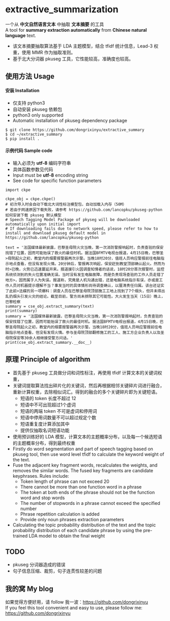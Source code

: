 # extractive_summarization

一个从 **中文自然语言文本**  中抽取 **文本摘要** 的工具  
A tool for **summary extraction automatically** from **Chinese natural language** text.

- 该文本摘要抽取算法基于 LDA 主题模型，结合 tfidf 统计信息，Lead-3 权重，使用 MMR 作为抽取准则。
- 基于北大分词器 pkuseg 工具，它性能较高，准确度也较高。  

## 使用方法 Usage

#### 安装 Installation
- 仅支持 python3  
- 自动安装 pkuseg 依赖包   
- python3 only supported  
- Automatic installation of pkuseg dependency package  


```
$ git clone https://github.com/dongrixinyu/extractive_summary
$ cd ~/extractive_summary
$ pip install .
```


#### 示例代码 Sample code 

- 输入必须为 **utf-8** 编码字符串  
- 具体函数参数见代码  
- Input must be **utf-8** encoding string  
- See code for specific function parameters  


```
import ckpe    

ckpe_obj = ckpe.ckpe()
# 初次导入时会自动下载北大词性标注模型包，自动加载入内存（50M）  
# 若由于网速原因下载失败，请参考 https://github.com/lancopku/pkuseg-python 如何安装下载 pkuseg 默认模型  
# Speech Tagging Model Package of pkyseg will be downloaded automatically upon initial import  
# If downloading fails due to network speed, please refer to how to install and download pkuseg default model in https://github.com/lancopku/pkuseg-python  

text = '法国媒体最新披露，巴黎圣母院火灾当晚，第一次消防警报响起时，负责查验的保安找错了位置，因而可能贻误了救火的最佳时机。据法国BFMTV电视台报道，4月15日晚，巴黎圣>母院起火之初，教堂内的烟雾报警器两次示警。当晚18时20分，值班人员响应警报前往电脑指示地点查看，但没有发现火情。20分钟后，警报再次响起，保安赶到教堂顶部确认起火。然而为时>已晚，火势已迅速蔓延开来。报道援引火因调查知情者的话说，18时20分首次报警时，监控系统侦测到的失火位置准确无误。当时没有发生电脑故障，而是负责现场查验的工作人员走错了地方>，因而属于人为失误。报道称，究竟是人机沟通出错，还是电脑系统指示有误，亦或是工作人员对机器提示理解不当？事发当时的具体情形尚待调查确认，以厘清责任归属。该台还证实了此前>法媒的另一项爆料：调查人员在巴黎圣母院顶部施工工地上找到了7个烟头，但并未得出乱扔烟头引发火灾的结论。截至目前，警方尚未排除其它可能性。大火发生当天（15日）晚上，巴黎检察
summary = cse_obj.extract_summary(text)
print(summary)
summary = '法国媒体最新披露，巴黎圣母院火灾当晚，第一次消防警报响起时，负责查验的保安找错了位置，因而可能贻误了救火的最佳时机。据法国BFMTV电视台报道，4月15日晚，巴黎圣母院起火之初，教堂内的烟雾报警器两次示警。当晚18时20分，值班人员响应警报前往电脑指示地点查看，但没有发现火情。参与圣母院顶部翻修施工的工人、施工方企业负责人以及圣 母院保安等30余人相继接受警方问话。'
print(cse_obj.extract_summary.__doc__)
```

## 原理 Principle of algorithm

- 首先基于 pkuseg 工具做分词和词性标注，再使用 tfidf 计算文本的关键词权重，  
- 关键词提取算法找出碎片化的关键词，然后再根据相邻关键碎片词进行融合，重新计算权重，去除相似词汇。得到的融合的多个关键碎片即为关键短语。  
    - 短语的 token 长度不超过 12  
    - 短语中不可出现超过1个虚词  
    - 短语的两端 token 不可是虚词和停用词  
    - 短语中停用词数量不可以超过规定个数  
    - 短语重复度计算添加其中  
    - 提供仅抽取名词短语功能  
- 使用预训练好的 LDA 模型，计算文本的主题概率分布，以及每一个候选短语的主题概率分布，得到最终权重  
- Firstly do word segmentation and part of speech tagging based on pkuseg tool, then use word level tfidf to calculate the keyword weight of the text.  
- Fuse the adjacent key fragment words, recalculates the weights, and removes the similar words. The fused key fragments are candidate keyphrases. Rules include:  
    - Token length of phrase can not exceed 20  
    - There cannot be more than one function word in a phrase  
    - The token at both ends of the phrase should not be the function word and stop words  
    - The number of stopwords in a phrase cannot exceed the specified number  
    - Phrase repetition calculation is added  
    - Provide only noun phrases extraction parameters  
- Calculating the topic probability distribution of the text and the topic probability distribution of each candidate phrase by using the pre-trained LDA model to obtain the final weight  

## TODO
- pkuseg 分词器造成的错误
- 句子信息压缩、裁剪，句子连贯性较差的问题

## 我的窝 My blog  

如果觉得方便好用，请 follow 我一波：https://github.com/dongrixinyu  
If you feel this tool convenient and easy to use, please follow me: https://github.com/dongrixinyu


